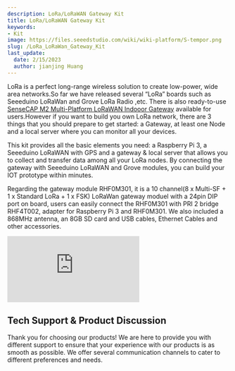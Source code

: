 ```yaml
---
description: LoRa/LoRaWAN Gateway Kit
title: LoRa/LoRaWAN Gateway Kit
keywords:
- Kit
image: https://files.seeedstudio.com/wiki/wiki-platform/S-tempor.png
slug: /LoRa_LoRaWan_Gateway_Kit
last_update:
  date: 2/15/2023
  author: jianjing Huang
---
```

<!-- ---
name: LoRa/LoRaWAN Gateway Kit
category: Wireless
bzurl:  https://www.seeedstudio.com/LoRa-LoRaWAN-Gateway-868MHz-Kit-with-Raspberry-Pi-3-p-2823.html
prodimagename:
surveyurl: https://www.research.net/r/LoRa_LoRaWAN_Gateway-868MHz_Kit_with_Raspberry_Pi_3
sku: 110060622
--- -->
<!-- ![](https://files.seeedstudio.com/wiki/LoRaWAN_Gateway-868MHz_Kit_with_Raspberry_Pi_3/img/LoraWan%20Getway%20868MHz.jpg) -->

LoRa is a perfect long-range wireless solution to create low-power, wide area networks.So far we have released several “LoRa” boards such as Seeeduino LoRaWan and Grove LoRa Radio ,etc. There is also ready-to-use [SenseCAP M2 Multi-Platform LoRaWAN Indooor Gateway](https://www.seeedstudio.com/SenseCAP-Multi-Platform-LoRaWAN-Indoor-Gateway-SX1302-EU868-p-5471.html) available for users.However if you want to build you own LoRa network, there are 3 things   that you should prepare to get started: a Gateway, at least one Node and a local server where you can monitor all your devices.

This kit provides all the basic elements you need: a Raspberry Pi 3, a Seeeduino LoRaWAN with GPS and a gateway & local server that allows you to collect and transfer data among all your LoRa nodes. By connecting the gateway with Seeeduino LoRaWAN and Grove modules, you can build your IOT prototype within minutes.

Regarding the gateway module RHF0M301, it is a 10 channel(8 x Multi-SF + 1 x Standard LoRa + 1 x FSK) LoRaWan gateway moduel with a 24pin DIP port on board, users can easily connect the RHF0M301 with PRI 2 bridge RHF4T002, adapter for Raspberry Pi 3 and RHF0M301. We also included a 868MHz antenna, an 8GB SD card and USB cables, Ethernet Cables and other accessories.

<iframe width={800} height={450} src="https://www.youtube.com/embed/4df5kaaKa6I" frameBorder={0} allow="accelerometer; autoplay; encrypted-media; gyroscope; picture-in-picture" allowFullScreen />

:::caution
Please always plug 3.7V Lipo battery in case USB power supply is not sufficient. We use 868MHZ kit in this wiki, but this wiki works for both 868MHz kit and 915MHz kit.

:::

<!-- <style type="text/css">
.tg  {border-collapse:collapse;border-spacing:0;border-color:#999;}
.tg td{font-family:Arial, sans-serif;font-size:14px;padding:10px 5px;border-style:solid;border-width:1px;overflow:hidden;word-break:normal;border-color:#999;color:#444;background-color:#F7FDFA;}
.tg th{font-family:Arial, sans-serif;font-size:14px;font-weight:normal;padding:10px 5px;border-style:solid;border-width:1px;overflow:hidden;word-break:normal;border-color:#999;color:#fff;background-color:#26ADE4;}
.tg .tg-s6z2{:center}
.tg .tg-5hgy{background-color:#D2E4FC;:center}
</style> -->
<table className="tg">
  <tbody><tr>
      <th className="tg-s6z2">868MHz Kit for Raspberry Pi 3</th>
      <th className="tg-s6z2"><a href="https://www.seeedstudio.com/LoRa-LoRaWAN-Gateway-868MHz-Kit-with-Raspberry-Pi-3-p-2823.html" target="_blank"><img src="https://files.seeedstudio.com/wiki/Seeed-WiKi/docs/images/300px-Get_One_Now_Banner-ragular.png" width={200} height={30} border={0} /></a></th>
    </tr>
    <tr>
      <td className="tg-5hgy">915MHz Kit for Raspberry Pi 3</td>
      <td className="tg-5hgy"><a href="https://www.seeedstudio.com/LoRa%2FLoRaWAN-Gateway-915MHz-for-Raspberry-Pi-3-p-2821.html" target="_blank"><img src="https://files.seeedstudio.com/wiki/Seeed-WiKi/docs/images/300px-Get_One_Now_Banner-ragular.png" width={200} height={30} border={0} /></a></td>
    </tr>
  </tbody></table>

## Features

- Low power consumption & wide area
- Industrial standard reliability
- Economic solution to build LoRa /LoRaWAN network
- Rich Accessories of sensor and actuator
- Real time monitoring

## Hardware Overview

![](https://files.seeedstudio.com/wiki/LoRaWAN_Gateway-868MHz_Kit_with_Raspberry_Pi_3/img/loragate_hardware.png)

### Partlist
<!-- <style type="text/css">
.tg  {border-collapse:collapse;border-spacing:0;border-color:#999;}
.tg td{font-family:Arial, sans-serif;font-size:14px;padding:10px 5px;border-style:solid;border-width:1px;overflow:hidden;word-break:normal;border-color:#999;color:#444;background-color:#F7FDFA;}
.tg th{font-family:Arial, sans-serif;font-size:14px;font-weight:normal;padding:10px 5px;border-style:solid;border-width:1px;overflow:hidden;word-break:normal;border-color:#999;color:#fff;background-color:#26ADE4;}
.tg .tg-vn4c{background-color:#D2E4FC}
.tg .tg-0fxu{background-color:#6ab0de;vertical-align:top}
.tg .tg-6k2t{background-color:#D2E4FC;vertical-align:top}
.tg .tg-yw4l{vertical-align:top}
</style> -->
<table className="tg">
  <tbody><tr>
      <th className="tg-0fxu">Parts number</th>
      <th className="tg-0fxu">Parts name</th>
      <th className="tg-0fxu">Quantity</th>
    </tr>
    <tr>
      <td className="tg-6k2t"><font face size={5} font color="00b0f0">❶</font></td>
      <td className="tg-vn4c"><a href="https://wiki.seeedstudio.com/Raspberry_Pi_3_Model_B/">Raspberry Pi 3</a></td>
      <td className="tg-vn4c">1 PCS</td>
    </tr>
    <tr>
      <td className="tg-yw4l"><font face size={5} font color="00b0f0">❷</font></td>
      <td className="tg-031e">Gateway module RHF0M301–868</td>
      <td className="tg-031e">1 PCS</td>
    </tr>
    <tr>
      <td className="tg-6k2t"><font face size={5} font color="00b0f0">❸</font></td>
      <td className="tg-vn4c">PRI 2 Bridge RHF4T002</td>
      <td className="tg-vn4c">1 PCS</td>
    </tr>
    <tr>
      <td className="tg-yw4l"><font face size={5} font color="00b0f0">❹</font></td>
      <td className="tg-031e"><a href="https://wiki.seeedstudio.com/Seeeduino_LoRAWAN/">Seeeduino LoRaWAN with GPS (RHF76-052AM)</a></td>
      <td className="tg-031e">1 PCS</td>
    </tr>
    <tr>
      <td className="tg-6k2t"><font face size={5} font color="00b0f0">❺</font></td>
      <td className="tg-vn4c">USB to UART Adapter</td>
      <td className="tg-vn4c">1 PCS</td>
    </tr>
    <tr>
      <td className="tg-yw4l"><font face size={5} font color="00b0f0">❻</font></td>
      <td className="tg-031e">upgrade to 16GB Micro SD Card – Class 10</td>
      <td className="tg-031e">1 PCS</td>
    </tr>
    <tr>
      <td className="tg-6k2t"><font face size={5} font color="00b0f0">❼</font></td>
      <td className="tg-vn4c">0dBi Rubber Duck Antenna</td>
      <td className="tg-vn4c">1 PCS</td>
    </tr>
    <tr>
      <td className="tg-yw4l"><font face size={5} font color="00b0f0">❽</font></td>
      <td className="tg-yw4l">5V/2.1A American Standard Adapter with Micro USB Connector</td>
      <td className="tg-yw4l">1 PCS</td>
    </tr>
    <tr>
      <td className="tg-6k2t"><font face size={5} font color="00b0f0">❾</font></td>
      <td className="tg-6k2t">Micro USB Cable 20cm</td>
      <td className="tg-6k2t">1 PCS</td>
    </tr>
    <tr>
      <td className="tg-yw4l"><font face size={5} font color="00b0f0">❿</font></td>
      <td className="tg-yw4l">Micro USB Cable 100cm</td>
      <td className="tg-yw4l">1 PCS</td>
    </tr>
    <tr>
      <td className="tg-6k2t"><font face size={5} font color="00b0f0">⓫</font></td>
      <td className="tg-6k2t">RJ45 Ethernet Cable 200cm</td>
      <td className="tg-6k2t">1 PCS</td>
    </tr>
    <tr>
      <td className="tg-yw4l"><font face size={5} font color="00b0f0">⓬</font></td>
      <td className="tg-yw4l">JST2.0 Cable 10cm</td>
      <td className="tg-yw4l">1 PCS</td>
    </tr>
  </tbody></table>

## Application Ideas

- Internet of Things
- Smart House
- Security
- Smart Grid
- Intelligent Farm
- Intelligent Park

## Getting Started

### Hardware

#### Interfaces overview

Since there are many interfaces here, it is necessary to know the capabilities of these interfaces. Please refer to the following figure for details.
![](https://files.seeedstudio.com/wiki/LoRaWAN_Gateway-868MHz_Kit_with_Raspberry_Pi_3/img/Lora_interface.jpg)

- <font face size={5} font color="ffc000">❶</font> <strong>Micro-USB Input:</strong>
The whole system use this Micro-USB interface for power supply.

- <font face size={5} font color="ffc000">❷</font> <strong>USB HOST Connector:</strong>
 Output power to supply for Raspberry Pi

- <font face size={5} font color="ffc000">❸</font> <strong>Raspberry Pi power input:</strong> Input power for Raspberry.

- <font face size={5} font color="ffc000">❹</font> <strong>HDMI:</strong> HD digital video output interface.

- <font face size={5} font color="ffc000">❺</font> <strong>Headphone jack:</strong> 3.5mm Headphone jack

- <font face size={5} font color="ffc000">❻</font> <strong>Ethernet interface:</strong> You can use the Ethernet interface to connect this system to the Internet. Or you can use Wifi after you configured the wireless network.

### Hardware connection

- Step 1. Plug **Gateway module RHF0M301–868** into **PRI 2 Bridge RHF4T002**.
- Step 2. Plug **PRI 2 Bridge RHF4T002** into **Raspberry Pi 3**.
- Step 3. Connect <font face size={5} font color="ffc000">❷</font> and <font face size={5} font color="ffc000">❸</font> via the 20cm Micro-USB cable.
- Step 4. Connect the **USB to UART Adapter** to the GPIO of **Raspberry Pi 3**. Please connect them as the picture shown below.

![](https://files.seeedstudio.com/wiki/LoRaWAN_Gateway-868MHz_Kit_with_Raspberry_Pi_3/img/RX-TX.png)

- Step 5. Plug the **USB to UART Adapter** into your PC.
- Step 6. Connect <font face size={5} font color="ffc000">❶</font> with 5V/2.1A Standard Adapter via 100cm Micro-USB cable.

When you finished all the steps, the whole system should be like the picture below.

![](https://files.seeedstudio.com/wiki/LoRaWAN_Gateway-868MHz_Kit_with_Raspberry_Pi_3/img/connection.jpg)

## Software

### Software Tool

In the following guide, below tools will be needed, please install it to your computer.

- **[Arduino](https://wiki.seeedstudio.com/Getting_Started_with_Arduino/)**, portable serial tool, used to open the serial port of Seeeduino LoRaWAN with GPS (RHF76-052AM) and send AT commands to it.
- **[PuTTY](https://www.chiark.greenend.org.uk/~sgtatham/putty/latest.html)**, terminal tool include both serial and SSH terminal, used to control Raspberry Pi.
- Internet browser, used to access RHF2S001 integrated LoRaWAN server (It is recommended to use Chrome or Firefox).

:::note
You may have your other favorite serial tools,of cause you can use them.However if you are not sure about your tools.Please use the ones we recommend.

:::

### Connect To Local Server

#### Step 1. Power up and connect to putty

a) First, make sure the serial tool and RPi (RHF4T002 Adapter) are connected correctly.  

b) Plug FT232 tool to PC (If COM port is not recognized correctly, please refer to [Virtual COM Port Drivers](https://www.ftdichip.com/Drivers/VCP.html))<!-- 源文件链接有误 -->

c) Open **Device Manager** of your PC to get the right COM port. Like COM15 for example. Configure
ExtraPuTTY according to below picture (Speed 115200, others use defaults), click **Open**. As the gateway is still not opened, so there is nothing in the terminal.

![](https://files.seeedstudio.com/wiki/LoRaWAN_Gateway-868MHz_Kit_with_Raspberry_Pi_3/img/putty_lora.png)

d) Power the gateway up. Booting log will be showed in the PuTTY terminal, in the end it will
prompt you to input your log in name. Please note it takes 1 or 2 minutes to get the prompt
information.

![](https://files.seeedstudio.com/wiki/LoRaWAN_Gateway-868MHz_Kit_with_Raspberry_Pi_3/img/login_putty.png)

e)  Please use RHF2S001 default user name and password to log in. ( Username: **rxhf**, Password:
**risinghf** ). Note, when input the password, there is no any echo

f)  Connect RHF2S001 with router through ethernet cable

g)  Run **ifconfig** to check the ip address and mac address.
![](https://files.seeedstudio.com/wiki/LoRaWAN_Gateway-868MHz_Kit_with_Raspberry_Pi_3/img/Lora_getip.png)

##### IP is in the blue square, MAC address is in orange square (Format: b8:27:eb:xx:xx:xx)

:::note
After you get the IP, it is recommended to login RHF2S001 again through SSH. Because SSH is faster (Ethernet than UART) and stable. We normally use serial tool to get the IP. Reopen PuTTY, use the SSH  module to connect again.

:::

To login through SSH, you need to fill in the Hostname with the IP address you've just got.And use port 22,choose the SSH connection type. Just leave the other options by default. Then simply click **Open**.

![](https://files.seeedstudio.com/wiki/LoRaWAN_Gateway-868MHz_Kit_with_Raspberry_Pi_3/img/putty_lora.png)

#### Step 2. Expand SD Card File System

By default, the image enables only 2GB for Raspbian System, it is recommended to expand to use the
whole SD card (8GB or 16GB). Or the SD card will be full soon.
Run below command in the PuTTY terminal to start raspi-config,  

```
sudo raspi-config
```

Choose “Expand Filesystem”, when finished reboot to make it effect. Run below command in the PuTTY terminal to know the SD card capacity and usage.

```
df -h
```

Please refer to Raspberry Pi raspi-config tool instruction for details.Click [here](https://www.raspberrypi.org/documentation/configuration/raspi-config.md) see more.

#### Step 3. Use RHF2S001 integrated LoRaWAN server

**a) Connect Gateway with internal server**

Run below commands in the PuTTY terminal, and check the status:

```
sudo systemctl status pktfwd
```

If pktfwd service is not active, run below command to start it:

```
sudo systemctl enable pktfwd
sudo systemctl restart pktfwd
```

**b) Frequency Plan**

Frequency Plan for EU868
<!-- <style type="text/css">
.tg  {border-collapse:collapse;border-spacing:0;border-color:#999;}
.tg td{font-family:Arial, sans-serif;font-size:14px;padding:10px 5px;border-style:solid;border-width:1px;overflow:hidden;word-break:normal;border-color:#999;color:#444;background-color:#F7FDFA;}
.tg th{font-family:Arial, sans-serif;font-size:14px;font-weight:normal;padding:10px 5px;border-style:solid;border-width:1px;overflow:hidden;word-break:normal;border-color:#999;color:#fff;background-color:#6ab0de;}
.tg .tg-s6z2{:center}
.tg .tg-baqh{:center;vertical-align:top}
.tg .tg-5hgy{background-color:#D2E4FC;:center}
.tg .tg-j0tj{background-color:#D2E4FC;:center;vertical-align:top}
</style> -->
<table class="tg">
  <tr>
    <th class="tg-s6z2"></th>
    <th class="tg-s6z2">EU868</th>
    <th class="tg-s6z2">Uplink DR</th>
  </tr>
  <tr>
    <td class="tg-5hgy">CH0</td>
    <td class="tg-5hgy">867.1</td>
    <td class="tg-5hgy">DR0 ~ DR5</td>
  </tr>
  <tr>
    <td class="tg-s6z2">CH1</td>
    <td class="tg-s6z2">867.3</td>
    <td class="tg-s6z2">DR0 ~ DR5</td>
  </tr>
  <tr>
    <td class="tg-5hgy">CH2</td>
    <td class="tg-5hgy">867.5</td>
    <td class="tg-5hgy">DR0 ~ DR5</td>
  </tr>
  <tr>
    <td class="tg-s6z2">CH3</td>
    <td class="tg-s6z2">867.7</td>
    <td class="tg-s6z2">DR0 ~ DR5</td>
  </tr>
  <tr>
    <td class="tg-j0tj">CH4</td>
    <td class="tg-j0tj">867.9</td>
    <td class="tg-j0tj">DR0 ~ DR5</td>
  </tr>
  <tr>
    <td class="tg-baqh">CH5</td>
    <td class="tg-baqh">868.1</td>
    <td class="tg-baqh">DR0 ~ DR5</td>
  </tr>
  <tr>
    <td class="tg-j0tj">CH6</td>
    <td class="tg-j0tj">868.3</td>
    <td class="tg-j0tj">DR0 ~ DR5</td>
  </tr>
  <tr>
    <td class="tg-baqh">CH7</td>
    <td class="tg-baqh">868.5</td>
    <td class="tg-baqh">DR0 ~ DR5</td>
  </tr>
</table>

Frequency Plan for US915 HYBRID

<!-- <style type="text/css">
.tg  {border-collapse:collapse;border-spacing:0;border-color:#999;}
.tg td{font-family:Arial, sans-serif;font-size:14px;padding:10px 5px;border-style:solid;border-width:1px;overflow:hidden;word-break:normal;border-color:#999;color:#444;background-color:#F7FDFA;}
.tg th{font-family:Arial, sans-serif;font-size:14px;font-weight:normal;padding:10px 5px;border-style:solid;border-width:1px;overflow:hidden;word-break:normal;border-color:#999;color:#fff;background-color:#6ab0de;}
.tg .tg-s6z2{:center}
.tg .tg-baqh{:center;vertical-align:top}
.tg .tg-5hgy{background-color:#D2E4FC;:center}
.tg .tg-j0tj{background-color:#D2E4FC;:center;vertical-align:top}
</style> -->
<table class="tg">
  <tr>
    <th class="tg-s6z2"></th>
    <th class="tg-s6z2">US915</th>
    <th class="tg-s6z2">Uplink DR</th>
  </tr>
  <tr>
    <td class="tg-5hgy">CH0</td>
    <td class="tg-5hgy">902.3</td>
    <td class="tg-5hgy">DR0 ~ DR3</td>
  </tr>
  <tr>
    <td class="tg-s6z2">CH1</td>
    <td class="tg-s6z2">902.5</td>
    <td class="tg-s6z2">DR0 ~ DR3</td>
  </tr>
  <tr>
    <td class="tg-5hgy">CH2</td>
    <td class="tg-5hgy">902.7</td>
    <td class="tg-5hgy">DR0 ~ DR3</td>
  </tr>
  <tr>
    <td class="tg-s6z2">CH3</td>
    <td class="tg-s6z2">902.9</td>
    <td class="tg-s6z2">DR0 ~ DR3</td>
  </tr>
  <tr>
    <td class="tg-j0tj">CH4</td>
    <td class="tg-j0tj">903.1</td>
    <td class="tg-j0tj">DR0 ~ DR3</td>
  </tr>
  <tr>
    <td class="tg-baqh">CH5</td>
    <td class="tg-baqh">903.3</td>
    <td class="tg-baqh">DR0 ~ DR3</td>
  </tr>
  <tr>
    <td class="tg-j0tj">CH6</td>
    <td class="tg-j0tj">903.5</td>
    <td class="tg-j0tj">DR0 ~ DR3</td>
  </tr>
  <tr>
    <td class="tg-baqh">CH7</td>
    <td class="tg-baqh">903.7</td>
    <td class="tg-baqh">DR0 ~ DR3</td>
  </tr>
  <tr>
    <td class="tg-j0tj">CH64</td>
    <td class="tg-j0tj">903.0</td>
    <td class="tg-j0tj">DR4</td>
  </tr>
</table>

 **c) RHF76-052AM Settings**

 Now let's configure the Seeeduino LoRaWAN with GPS (RHF76-052AM).

- Firstly, you need to connect Seeeduino LoRaWAN GPS to your PC.

- Secondly, open the **[Arduino](https://wiki.seeedstudio.com/Getting_Started_with_Arduino/)** IDE, and copy the code blew into a new skech.

```
 void setup()
 {
     Serial1.begin(9600);
     SerialUSB.begin(115200);
 }

 void loop()
 {
     while(Serial1.available())
     {
         SerialUSB.write(Serial1.read());
     }
     while(SerialUSB.available())
     {
         Serial1.write(SerialUSB.read());
     }
 }
```

- Then choose the right serial port of Seeeduino Lora GPS, and choose the board **Tool->Board->Seeeduino_LoRAWAN**. After that you can click the upload button.If you can not find Seeeduino_LoRAWAN in the board list or do not know how to update the code,please click [here](https://wiki.seeedstudio.com/Seeeduino_LoRAWAN/#install-the-driver-for-windows) for more information.

![](https://files.seeedstudio.com/wiki/LoRaWAN_Gateway-868MHz_Kit_with_Raspberry_Pi_3/img/port_lora.png)

- Now please open the serial monitor in the upper right corner ( or you can press Ctrl+Shift+M at the same time ).Choose **Newline** (This option will add "\r\n" at the end of each command.), set the baud rate 9600.Then tap the commands below and press **send**.

For EU868

```
AT+FDEFAULT=RISINGHF
AT+DR=EU868
```

For US915

```
 AT+FDEFAULT=RISINGHF
 AT+DR=US915HYBRID
 AT+RXWIN2=923.3,DR8
```

 ![](https://files.seeedstudio.com/wiki/LoRaWAN_Gateway-868MHz_Kit_with_Raspberry_Pi_3/img/At_send.png)

:::caution
After you plug Seeeduino LoRaWAN with GPS into your computer, you may find two serial Ports. One is for raspeberry with putty, one is for Seeeduino LoRaWAN GPS with SSCOM, please choose the right one.
:::

**d) Access Internal Server Console**

Fill your browser with the IP address(IP of your gateway) ,it Will jump to the website below.

![](https://files.seeedstudio.com/wiki/LoRaWAN_Gateway-868MHz_Kit_with_Raspberry_Pi_3/img/Lora_webin.png)

#### Step 4. Use Seeeduino LoRaWAN GPS(RHF76-052AM) access LoRaWAN server

There are two modes,in this wiki we only talk about the ABP Mode(This Mode is free for anyone),for more information about OTAA Mode(This model is commercial, you need to pay for it),you can click [here](https://files.seeedstudio.com/wiki/LoRaWAN_Gateway-868MHz_Kit_with_Raspberry_Pi_3/res/%5BRHF-UM01649%5DIoT%20Discovery%20User%20Manual-seeed-v2.1.pdf).

a) Find the "Application" button in the upper right corner of the website above, click it and you will see a new page.

b) Now you need **APPEui**,**DevAddr**,**DevEui** of Seeeduino LoRaWAN to add a new application.
In order to get the ID information of Seeeduino LoRaWAN, you need to tap the command below in the serial monitor of Arduino IDE.Click **Send**, you will get the ID then.

```
at+id
```

![](https://files.seeedstudio.com/wiki/LoRaWAN_Gateway-868MHz_Kit_with_Raspberry_Pi_3/img/at%2Bid.png)

c) Fill in the blank with the ID info. you just get. You can fill in the name and  owner as your wish (here we use Seeed and my nick name：), use the APPEui you've just got. Then click **Add** button.

![](https://files.seeedstudio.com/wiki/LoRaWAN_Gateway-868MHz_Kit_with_Raspberry_Pi_3/img/applicationpage.png)

Then you will jump into the configure page. In this page, we choose Personalised Motes. Fill in the **DevEUI** and **DevAddr** with ID info. of your Seeeduino LoRaWAN GPS. And set the **NWKSKEY** and **APPSKEY** by default. You can refer to the picture below.

- DevEui： Seeeduino LoRaWAN GPS get through AT+ID command
- DevAddr: Seeeduino LoRaWAN GPS get through AT+ID command
- NWKSKEY：Default value 2B7E151628AED2A6ABF7158809CF4F3C
- APPSKEY：Default value 2B7E151628AED2A6ABF7158809CF4F3C

![](https://files.seeedstudio.com/wiki/LoRaWAN_Gateway-868MHz_Kit_with_Raspberry_Pi_3/img/Add_info.png)

d) To test whether you add the device successfully, you can use the serial monitor of Arduino IDE tap the command below.

```
at+mode=lwabp

AT+CMSGHEX="0a 0b 0c 0d 0e"
```

It should like something below.

![](https://files.seeedstudio.com/wiki/LoRaWAN_Gateway-868MHz_Kit_with_Raspberry_Pi_3/img/test_send.png)

Then turn to the website, click **Application->Seeed(the name of the Application you just added)->View application data**, you will see the data you've
just sent form the Seeeduino_LoRAWAN. congratulations! Job done!

![](https://files.seeedstudio.com/wiki/LoRaWAN_Gateway-868MHz_Kit_with_Raspberry_Pi_3/img/test.png)

### Connect To Loriot Server

#### Step.1 Loriot Server Gateway Registration

a)  New user need register an account first, click **[registration address](https://cn1.loriot.io/register.html)** <!--源文件链接有误 -->. Fill in UserName, Password and email address to register, after registration an email will be sent to you, please follow the instruction in the email to activate.

b)  After successful activation, click **[here](https://cn1.loriot.io/home/login.html)** <!-- 源文件链接有误 -->to log in. Default tier is “Community Network”, it supports 1 Gateway (RHF2S001) and 10 nodes.

c)  Enter **Dashboard -> Gateway**, click **Add Gateway** start to add Gateway.

d)  Select **Raspberry Pi 3**

e)  Set as below:

- Radio front-end  ->  RHF2S001 868/915 MHz(SX1257)
- BUS  ->  SPI

f)  Fill in the MAC address of your RHF2S001, should be in format of b8:27:eb:xx:xx:xx. And also input
Gateway Location information.  

g)  Click “Register Raspberry Pi gateway” to finish the registration.

![](https://files.seeedstudio.com/wiki/LoRaWAN_Gateway-868MHz_Kit_with_Raspberry_Pi_3/img/add_gateway.png)

h)  Click the registered gateway to enter configuration page, switch “Frquency Plan” manually, your
plan here is decided by the type of your RHF2S001 type, available plan are CN470，CN473，
CN434，CN780，EU868, after selected please refresh the page to get the exact channel.In this wiki we choose **EU868**.

i)  Run the command in the putty terminal：

```
cd /home/rxhf/loriot/1.0.2
sudo systemctl stop pktfwd
sudo gwrst
wget https://cn1.loriot.io/home/gwsw/loriot-risinghf-rhf2s008-rhf1257-SPI-0-latest.bin -O loriot-gw.bin
chmod +x loriot-gw.bin
./loriot-gw.bin -f -s cn1.loriot.io
```

j)  Finish gateway registration. You will see the gateway is Connected now. Next is to register node.

![](https://files.seeedstudio.com/wiki/LoRaWAN_Gateway-868MHz_Kit_with_Raspberry_Pi_3/img/service_done.png)

#### Step 2. Loriot Server Connect Node device

**a) Get the available gateway channels**

Current gateway channels could be got from **Dashboard -> Gateway -> Your Gateway** , you can see the available channels as the picture below.

![](https://files.seeedstudio.com/wiki/LoRaWAN_Gateway-868MHz_Kit_with_Raspberry_Pi_3/img/radio_list.png)

**b) Seeeduino LoRAWAN GPS(RHF3M076) Configuration**

Open the serial monitor of Arduino IDE, tap the command below.

```
at+ch
```  

To confirm the default channel of your Seeeduino_LoRAWAN GPS, you will get 3 channels. If there is no available channel, you can change the channels of Seeeduino_LoRAWAN by the command below.

```
at+ch=0,868.1
at+ch=1,868.3
at+ch=2,868.5
```

Then you can use **at+ch** again to check.

**c)  Add Seeeduino_LoRAWAN GPS as an ABP Node**

Log in Loriot server , Click **Dash Board->Applications->SimpleApp** . Click **Import ABP** ，input below items：

- DevAddr: Seeeduino_LoRAWAN GPS get through "AT+ID" command (Note: Loriot doesn't support colon connector,
need remove manually)  
- FCntUp：Set to 1
- FCntDn：Set to 1
- NWKSKEY：Default value 2B7E151628AED2A6ABF7158809CF4F3C
- APPSKEY：Default value 2B7E151628AED2A6ABF7158809CF4F3C
- EUI：DEVEUI, Seeeduino_LoRAWAN GPS get through "AT+ID" command

![](https://files.seeedstudio.com/wiki/LoRaWAN_Gateway-868MHz_Kit_with_Raspberry_Pi_3/img/add_apb.png)

Click **Import Device** button to finish the device import.
Now choose **Dashboard -> Applications -> SampleApp** , you will see the new ABP Node you've just added.

![](https://files.seeedstudio.com/wiki/LoRaWAN_Gateway-868MHz_Kit_with_Raspberry_Pi_3/img/inite_status_apb.png)

**d)  Send data from Seeeduino_LoRAWAN**

Back to serial monitor of Arduino IDE, send command:

```
AT+CMSGHEX="0a 0b 0c 0d 0e"
```

Then go to **Dashboard -> Applications -> SampleApp ->Device** , click the Node Device EUI or DevAddr, you will find the data you've just sent here.

![](https://files.seeedstudio.com/wiki/LoRaWAN_Gateway-868MHz_Kit_with_Raspberry_Pi_3/img/final.png).

## Summary
  This article has intruoduced LoRa/LoRaWAN Gateway Kit and the process of creating your own LoRaWAN gateway. We covered key steps in hardware connection and software tools configuration, including connecting necessary components and communicating with the LoRaWAN server. This DIY gateway method offers flexibility and customization, allowing users to build a robust LoRaWAN network according to their needs.

  However, for some users, creating their own LoRaWAN gateway can be challenging, and they prefer ready-to-use devices. We understand this demand and offer the option of the [SenseCAP M2 Multi-Platform LoRaWAN Indoor Gateway](https://www.seeedstudio.com/SenseCAP-Multi-Platform-LoRaWAN-Indoor-Gateway-SX1302-EU868-p-5471.html). For just $99, you can purchase this gateway to build your own LoRaWAN network effortlessly.Going a step further, we also provide [SenseCAP LoRaWAN Starter kit](https://www.seeedstudio.com/SenseCAP-LoRaWAN-Starter-Kit-EU868-p-5789.html) tailored for beginners who are exploring LoRaWAN. This kit includes a SenseCAP M2 Multi-Platform LoRaWAN Indoor Gateway, [XIAO ESP32-S3](https://www.seeedstudio.com/XIAO-ESP32S3-p-5627.html), [Grove-Wio-E5](https://www.seeedstudio.com/Grove-LoRa-E5-STM32WLE5JC-p-4867.html), and two Grove sensors. It is specifically designed to facilitate the learning process and experimentation with LoRaWAN.
  
 <div style={{ display: 'flex', justifyContent: 'center' }}>
  <a href="https://www.seeedstudio.com/SenseCAP-Multi-Platform-LoRaWAN-Indoor-Gateway-SX1302-EU868-p-5471.html">
    <img src="https://media-cdn.seeedstudio.com/media/catalog/product/cache/bb49d3ec4ee05b6f018e93f896b8a25d/1/1/114992981_45-font-feature_1.jpg" alt="图片1" width={450} height="auto" style={{ marginRight: '20px' }} />
  </a>
  <a href="https://www.seeedstudio.com/SenseCAP-LoRaWAN-Starter-Kit-EU868-p-5789.html">
    <img src="https://media-cdn.seeedstudio.com/media/catalog/product/cache/bb49d3ec4ee05b6f018e93f896b8a25d/1/-/1-114993166-sensecap-lorawan-starter-kit-eu-45font.jpg" alt="图片2" width={450} height="auto" />
  </a>
</div>

## FAQs

**Q1: How to find the factory firmware?**

**A1:** When the firmware is broken or some terrible errors happen, you can download the [firmware](https://drive.google.com/open?id=1MVLQlxjhir_mWvKhvuqBsr1a0ievZRDC) here. It is for raspberry 3b only, NOT support raspberry 3b +.

**Q2: How to build the latest image?**

**A2:** It works well with both raspberry 3b and 3b+. We tested it under 2018-11-13 raspbian image.

- Step 1. Download the [latest raspberry image](https://www.raspberrypi.org/downloads/raspbian/)

- Step 2. Download libssl1.0.0.deb to your Raspberry Pi by running `wget https://files.seeedstudio.com/wiki/LoRaWAN_Gateway-868MHz_Kit_with_Raspberry_Pi_3/res/libssl1.0.0.deb`, and run `sudo dpkg -i ./libssl1.0.0.deb` to install it in terminal.

- Step 3.  Run `sudo raspi-config` in terminal, select _Interfacing Options_ -- _P4 SPI_ -- _YES_ to enable SPI, so that Raspberry Pi can communicate with RHF0M301.

- Step 4. Run following commands in terminal, download and start loriot gateway.

```
wget https://cn1.loriot.io/home/gwsw/loriot-pi-3-rhf1257-SPI-0-latest.bin -O loriot-gw
chmod +x loriot-gw
./loriot-gw -f
```

## Resources

- **[PDF]** [Download Wiki PDF](https://files.seeedstudio.com/wiki/LoRaWAN_Gateway-868MHz_Kit_with_Raspberry_Pi_3/res/LoRa_LoRaWan_Gateway_Kit.pdf)
- **[Uer Manual]** [User Manual](https://files.seeedstudio.com/wiki/LoRaWAN_Gateway-868MHz_Kit_with_Raspberry_Pi_3/res/%5BRHF-UM01649%5DIoT%20Discovery%20User%20Manual%20-%20v3.2.pdf).<!-- 源文件链接有误 -->
- **[More Reading]** <a href="/Seeeduino_LoRAWAN" ><span><font size={"3"}> Wiki of Seeeduino LoRaWAN </font></span></a>
- **[More Reading]** [RisingHF Website](http://www.risinghf.com/product/risinghf-iot-dicovery/?lang=en)
- **[Azure IoT Edge LoRaWAN]** [Azure IoT Edge LoRaWAN](https://github.com/Azure/iotedge-lorawan-starterkit/)

## Projects

**LoRa IoTea**: An automatic information collection system applied to tea plantation. It is part of intelligent agricultural information collection.

<iframe frameborder='0' height='327.5' scrolling='no' src='https://www.hackster.io/SeeedStudio/seeed-lora-iotea-solution-b5ee95/embed' width='350'></iframe>

## Tech Support & Product Discussion

Thank you for choosing our products! We are here to provide you with different support to ensure that your experience with our products is as smooth as possible. We offer several communication channels to cater to different preferences and needs.

<div class="button_tech_support_container">
<a href="https://forum.seeedstudio.com/" class="button_forum"></a> 
<a href="https://www.seeedstudio.com/contacts" class="button_email"></a>
</div>

<div class="button_tech_support_container">
<a href="https://discord.gg/eWkprNDMU7" class="button_discord"></a> 
<a href="https://github.com/Seeed-Studio/wiki-documents/discussions/69" class="button_discussion"></a>
</div>
